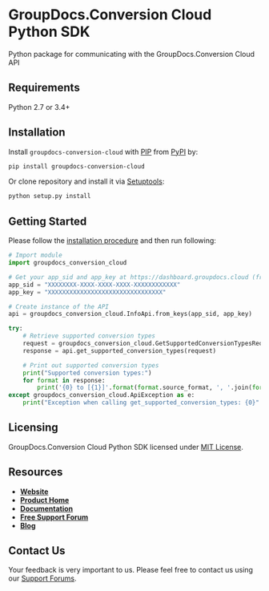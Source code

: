 # GroupDocs.Conversion Cloud Python SDK
Python package for communicating with the GroupDocs.Conversion Cloud API

## Requirements

Python 2.7 or 3.4+

## Installation
Install `groupdocs-conversion-cloud` with [PIP](https://pypi.org/project/pip/) from [PyPI](https://pypi.org/) by:

```sh
pip install groupdocs-conversion-cloud
```

Or clone repository and install it via [Setuptools](http://pypi.python.org/pypi/setuptools): 

```sh
python setup.py install
```

## Getting Started

Please follow the [installation procedure](#installation) and then run following:

```python
# Import module
import groupdocs_conversion_cloud

# Get your app_sid and app_key at https://dashboard.groupdocs.cloud (free registration is required).
app_sid = "XXXXXXXX-XXXX-XXXX-XXXX-XXXXXXXXXXXX"
app_key = "XXXXXXXXXXXXXXXXXXXXXXXXXXXXXXXX"

# Create instance of the API
api = groupdocs_conversion_cloud.InfoApi.from_keys(app_sid, app_key)

try:
    # Retrieve supported conversion types
    request = groupdocs_conversion_cloud.GetSupportedConversionTypesRequest()
    response = api.get_supported_conversion_types(request)

    # Print out supported conversion types
    print("Supported conversion types:")
    for format in response:
        print('{0} to [{1}]'.format(format.source_format, ', '.join(format.target_formats))) 
except groupdocs_conversion_cloud.ApiException as e:
    print("Exception when calling get_supported_conversion_types: {0}".format(e.message))
```

## Licensing
GroupDocs.Conversion Cloud Python SDK licensed under [MIT License](http://github.com/groupdocs-conversion-cloud/groupdocs-conversion-cloud-python/LICENSE).

## Resources
+ [**Website**](https://www.groupdocs.cloud)
+ [**Product Home**](https://products.groupdocs.cloud/conversion)
+ [**Documentation**](https://docs.groupdocs.cloud/display/conversioncloud/Home)
+ [**Free Support Forum**](https://forum.groupdocs.cloud/c/conversion)
+ [**Blog**](https://blog.groupdocs.cloud/category/conversion)

## Contact Us
Your feedback is very important to us. Please feel free to contact us using our [Support Forums](https://forum.groupdocs.cloud/c/conversion).